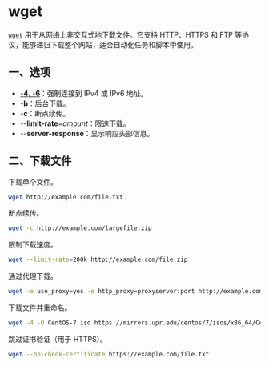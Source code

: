 # wget

[`wget`](https://www.gnu.org/software/wget/manual/html_node/index.html) 用于从网络上非交互式地下载文件。它支持 HTTP、HTTPS 和 FTP 等协议，能够递归下载整个网站，适合自动化任务和脚本中使用。

## 一、选项

- [-**4**, -**6**](https://www.gnu.org/software/wget/manual/html_node/Download-Options.html#index-IPv6)：强制连接到 IPv4 或 IPv6 地址。
- -**b**：后台下载。
- -**c**：断点续传。
- --**limit-rate**=*amount*：限速下载。
- --**server-response**：显示响应头部信息。

## 二、下载文件

下载单个文件。

```sh
wget http://example.com/file.txt
```

断点续传。

```sh
wget -c http://example.com/largefile.zip
```

限制下载速度。

```sh
wget --limit-rate=200k http://example.com/file.zip
```

通过代理下载。

```sh
wget -e use_proxy=yes -e http_proxy=proxyserver:port http://example.com
```

下载文件并重命名。

```sh
wget -4 -O CentOS-7.iso https://mirrors.upr.edu/centos/7/isos/x86_64/CentOS-7-x86_64-Minimal-2009.iso
```

跳过证书验证（用于 HTTPS）。

```sh
wget --no-check-certificate https://example.com/file.txt
```

